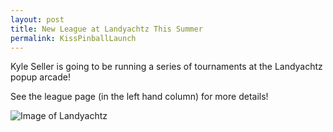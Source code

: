 ```yaml
---
layout: post
title: New League at Landyachtz This Summer
permalink: KissPinballLaunch
---
```


Kyle Seller is going to be running a series of tournaments at the Landyachtz popup arcade!

See the league page (in the left hand column) for more details!

![Image of Landyachtz]({{site.url}}/assets/landyachtz.jpg)
